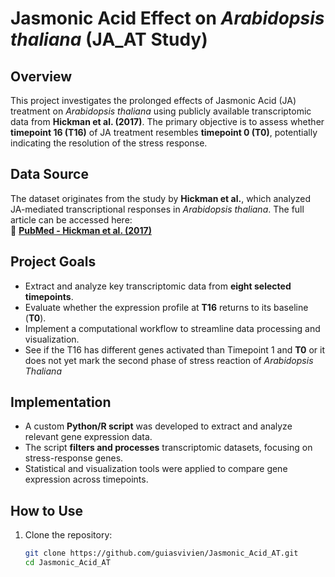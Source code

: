 # Jasmonic Acid Effect on *Arabidopsis thaliana* (JA_AT Study)

## Overview
This project investigates the prolonged effects of Jasmonic Acid (JA) treatment on *Arabidopsis thaliana* using publicly available transcriptomic data from **Hickman et al. (2017)**. The primary objective is to assess whether **timepoint 16 (T16)** of JA treatment resembles **timepoint 0 (T0)**, potentially indicating the resolution of the stress response.

## Data Source
The dataset originates from the study by **Hickman et al.**, which analyzed JA-mediated transcriptional responses in *Arabidopsis thaliana*. The full article can be accessed here:  
🔗 **[PubMed - Hickman et al. (2017)](https://pubmed.ncbi.nlm.nih.gov/28827376/)**

## Project Goals
- Extract and analyze key transcriptomic data from **eight selected timepoints**.
- Evaluate whether the expression profile at **T16** returns to its baseline (**T0**).
- Implement a computational workflow to streamline data processing and visualization.
- See if the T16 has different genes activated than Timepoint 1 and **T0** or it does not yet mark the second phase of stress reaction of *Arabidopsis Thaliana*

## Implementation
- A custom **Python/R script** was developed to extract and analyze relevant gene expression data.
- The script **filters and processes** transcriptomic datasets, focusing on stress-response genes.
- Statistical and visualization tools were applied to compare gene expression across timepoints.

## How to Use
1. Clone the repository:
   ```bash
   git clone https://github.com/guiasvivien/Jasmonic_Acid_AT.git
   cd Jasmonic_Acid_AT
